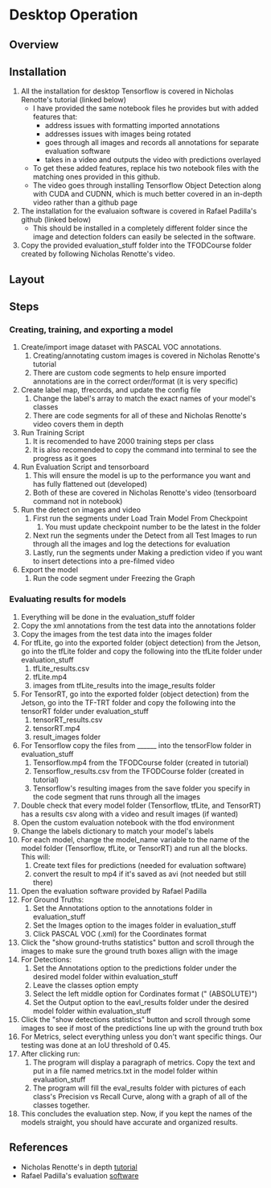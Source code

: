 # Desktop Operation
## Overview
## Installation
1. All the installation for desktop Tensorflow is covered in Nicholas Renotte's tutorial (linked below)
    - I have provided the same notebook files he provides but with added features that:
        - address issues with formatting imported annotations
        - addresses issues with images being rotated
        - goes through all images and records all annotations for separate evaluation software
        - takes in a video and outputs the video with predictions overlayed 
    - To get these added features, replace his two notebook files with the matching ones provided in this github.
    - The video goes through installing Tensorflow Object Detection along with CUDA and CUDNN, which is much better covered in an in-depth video rather than a github page
2. The installation for the evaluaion software is covered in Rafael Padilla's github (linked below)
    - This should be installed in a completely different folder since the image and detection folders can easily be selected in the software.
3. Copy the provided evaluation_stuff folder into the TFODCourse folder created by following Nicholas Renotte's video.
## Layout
## Steps
### Creating, training, and exporting a model
1. Create/import image dataset with PASCAL VOC annotations.
    1. Creating/annotating custom images is covered in Nicholas Renotte's tutorial
    2. There are custom code segments to help ensure imported annotations are in the correct order/format (it is very specific)
2. Create label map, tfrecords, and update the config file
    1. Change the label's array to match the exact names of your model's classes
    2. There are code segments for all of these and Nicholas Renotte's video covers them in depth
3. Run Training Script
    1. It is recomended to have 2000 training steps per class
    2. It is also recomended to copy the command into terminal to see the progress as it goes
4. Run Evaluation Script and tensorboard
    1. This will ensure the model is up to the performance you want and has fully flattened out (developed)
    2. Both of these are covered in Nicholas Renotte's video (tensorboard command not in notebook)
5. Run the detect on images and video
    1. First run the segments under Load Train Model From Checkpoint
        1. You must update checkpoint number to be the latest in the folder
    2. Next run the segments under the Detect from all Test Images to run through all the images and log the detections for evaluation
    3. Lastly, run the segments under Making a prediction video if you want to insert detections into a pre-filmed video
6. Export the model
    1. Run the code segment under Freezing the Graph
### Evaluating results for models
1. Everything will be done in the evaluation_stuff folder
2. Copy the xml annotations from the test data into the annotations folder
3. Copy the images from the test data into the images folder
4. For tfLite, go into the exported folder (object detection) from the Jetson, go into the tfLite folder and copy the following into the tfLite folder under evaluation_stuff
    1. tfLite_results.csv
    2. tfLite.mp4
    3. images from tfLite_results into the image_results folder
5. For TensorRT, go into the exported folder (object detection) from the Jetson, go into the TF-TRT folder and copy the following into the tensorRT folder under evaluation_stuff
    1. tensorRT_results.csv
    2. tensorRT.mp4
    3. result_images folder
6. For Tensorflow copy the files from ______ into the tensorFlow folder in evaluation_stuff
    1. Tensorflow.mp4 from the TFODCourse folder (created in tutorial)
    2. Tensorflow_results.csv from the TFODCourse folder (created in tutorial)
    3. Tensorflow's resulting images from the save folder you specify in the code segment that runs through all the images
7. Double check that every model folder (Tensorflow, tfLite, and TensorRT) has a results csv along with a video and result images (if wanted)
8. Open the custom evaluation notebook with the tfod environment
9. Change the labels dictionary to match your model's labels
10. For each model, change the model_name variable to the name of the model folder (Tensorflow, tfLite, or TensorRT) and run all the blocks. This will:
    1. Create text files for predictions (needed for evaluation software)
    2. convert the result to mp4 if it's saved as avi (not needed but still there)
11. Open the evaluation software provided by Rafael Padilla
12. For Ground Truths:
    1. Set the Annotations option to the annotations folder in evaluation_stuff
    2. Set the Images option to the images folder in evaluation_stuff
    3. Click PASCAL VOC (.xml) for the Coordinates format
13. Click the "show ground-truths statistics" button and scroll through the images to make sure the ground truth boxes allign with the image
17. For Detections:
    1. Set the Annotations option to the predictions folder under the desired model folder within evaluation_stuff
    2. Leave the classes option empty
    3. Select the left middle option for Cordinates format ("<class name> <confidence> <left> <top> <right> <bottom> (ABSOLUTE)")
    4. Set the Output option to the eavl_results folder under the desired model folder within evaluation_stuff
18. Click the "show detections statistics" button and scroll through some images to see if most of the predictions line up with the ground truth box
19. For Metrics, select everything unless you don't want specific things. Our testing was done at an IoU threshold of 0.45.
20. After clicking run:
    1. The program will display a paragraph of metrics. Copy the text and put in a file named metrics.txt in the model folder within evaluation_stuff
    2. The program will fill the eval_results folder with pictures of each class's Precision vs Recall Curve, along with a graph of all of the classes together.
21. This concludes the evaluation step. Now, if you kept the names of the models straight, you should have accurate and organized results.
## References
 - Nicholas Renotte's in depth [tutorial](https://www.youtube.com/watch?v=yqkISICHH-U)
 - Rafael Padilla's evaluation [software](https://github.com/rafaelpadilla/review_object_detection_metrics)
